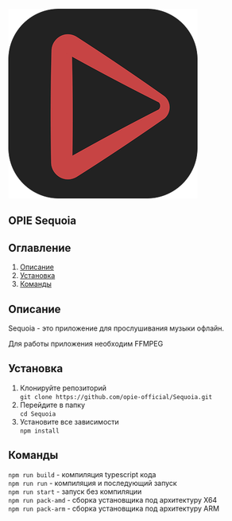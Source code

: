 
![ico](assets/images/sequoia_icon_1.png)

OPIE Sequoia
---
## Оглавление
1. [Описание](#описание)
2. [Установка](#установка)
2. [Команды](#команды)



## Описание
Sequoia - это приложение для прослушивания музыки офлайн.<br> 

Для работы приложения необходим FFMPEG


## Установка
1. Клонируйте репозиторий<br>
   ```git clone https://github.com/opie-official/Sequoia.git```
2. Перейдите в папку<br>
   ```cd Sequoia```
3. Установите все зависимости<br>
   ```npm install```

## Команды

```npm run build``` - компиляция typescript кода<br>
```npm run run``` - компиляция и последующий запуск<br>
```npm run start``` - запуск без компиляции<br>
```npm run pack-amd``` - сборка установщика под архитектуру X64<br>
```npm run pack-arm``` - сборка установщика под архитектуру ARM<br>
